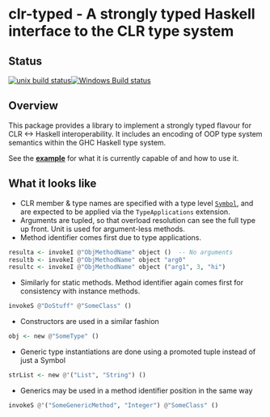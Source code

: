 # clr-typed - A strongly typed Haskell interface to the CLR type system

## Status

[![unix build status](https://gitlab.com/tim-m89/clr-haskell/badges/master/build.svg)](https://gitlab.com/tim-m89/clr-haskell/commits/master)[![Windows Build status](https://ci.appveyor.com/api/projects/status/073rvyuyvxrcqvsw?svg=true&label=Windows%20build)](https://ci.appveyor.com/project/TimMatthews/clr-haskell)

## Overview

This package provides a library to implement a strongly typed flavour for CLR <-> Haskell interoperability. It includes an encoding of OOP type system semantics within the GHC Haskell type system.

See the [**example**](https://gitlab.com/tim-m89/clr-haskell/blob/master/examples/clr-typed-demo/src/Main.hs) for what it is currently capable of and how to use it.

## What it looks like

* CLR member & type names are specified with a type level [`Symbol`](https://downloads.haskell.org/~ghc/latest/docs/html/libraries/base-4.9.0.0/GHC-TypeLits.html#t:Symbol), and are expected to be applied via the `TypeApplications` extension.
* Arguments are tupled, so that overload resolution can see the full type up front. Unit is used for argument-less methods.
* Method identifier comes first due to type applications.

```haskell
resulta <- invokeI @"ObjMethodName" object ()  -- No arguments
resultb <- invokeI @"ObjMethodName" object "arg0"
resultc <- invokeI @"ObjMethodName" object ("arg1", 3, "hi")

```
* Similarly for static methods. Method identifier again comes first for consistency with instance methods.

```haskell
invokeS @"DoStuff" @"SomeClass" ()
```

* Constructors are used in a similar fashion

```haskell
obj <- new @"SomeType" ()
```

* Generic type instantiations are done using a promoted tuple instead of just a Symbol

```haskell
strList <- new @'("List", "String") ()
```

* Generics may be used in a method identifier position in the same way

```haskell
invokeS @'("SomeGenericMethod", "Integer") @"SomeClass" ()
```
